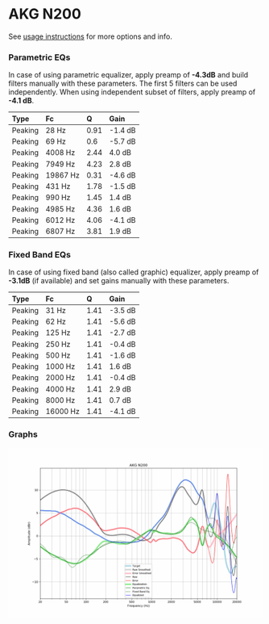 # AKG N200
See [usage instructions](https://github.com/jaakkopasanen/AutoEq#usage) for more options and info.

### Parametric EQs
In case of using parametric equalizer, apply preamp of **-4.3dB** and build filters manually
with these parameters. The first 5 filters can be used independently.
When using independent subset of filters, apply preamp of **-4.1 dB**.

| Type    | Fc       |    Q | Gain    |
|:--------|:---------|:-----|:--------|
| Peaking | 28 Hz    | 0.91 | -1.4 dB |
| Peaking | 69 Hz    | 0.6  | -5.7 dB |
| Peaking | 4008 Hz  | 2.44 | 4.0 dB  |
| Peaking | 7949 Hz  | 4.23 | 2.8 dB  |
| Peaking | 19867 Hz | 0.31 | -4.6 dB |
| Peaking | 431 Hz   | 1.78 | -1.5 dB |
| Peaking | 990 Hz   | 1.45 | 1.4 dB  |
| Peaking | 4985 Hz  | 4.36 | 1.6 dB  |
| Peaking | 6012 Hz  | 4.06 | -4.1 dB |
| Peaking | 6807 Hz  | 3.81 | 1.9 dB  |

### Fixed Band EQs
In case of using fixed band (also called graphic) equalizer, apply preamp of **-3.1dB**
(if available) and set gains manually with these parameters.

| Type    | Fc       |    Q | Gain    |
|:--------|:---------|:-----|:--------|
| Peaking | 31 Hz    | 1.41 | -3.5 dB |
| Peaking | 62 Hz    | 1.41 | -5.6 dB |
| Peaking | 125 Hz   | 1.41 | -2.7 dB |
| Peaking | 250 Hz   | 1.41 | -0.4 dB |
| Peaking | 500 Hz   | 1.41 | -1.6 dB |
| Peaking | 1000 Hz  | 1.41 | 1.6 dB  |
| Peaking | 2000 Hz  | 1.41 | -0.4 dB |
| Peaking | 4000 Hz  | 1.41 | 2.9 dB  |
| Peaking | 8000 Hz  | 1.41 | 0.7 dB  |
| Peaking | 16000 Hz | 1.41 | -4.1 dB |

### Graphs
![](./AKG%20N200.png)